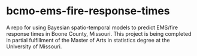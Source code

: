 # bcmo-ems-fire-response-times
A repo for using Bayesian spatio-temporal models to predict EMS/fire response times in Boone County, Missouri. This project is being completed in partial fulfillment of the Master of Arts in statistics degree at the University of Missouri. 
